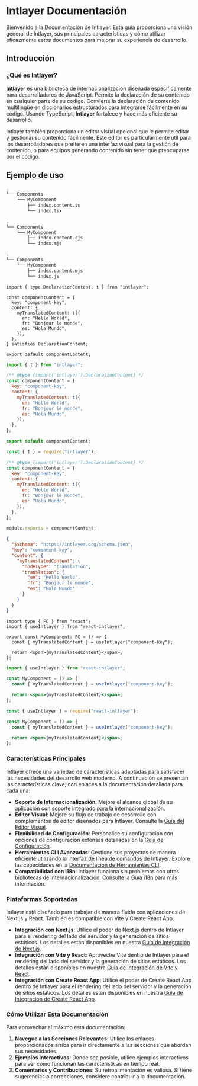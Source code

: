 # Intlayer Documentación

Bienvenido a la Documentación de Intlayer. Esta guía proporciona una visión general de Intlayer, sus principales características y cómo utilizar eficazmente estos documentos para mejorar su experiencia de desarrollo.

## Introducción

### ¿Qué es Intlayer?

**Intlayer** es una biblioteca de internacionalización diseñada específicamente para desarrolladores de JavaScript. Permite la declaración de su contenido en cualquier parte de su código. Convierte la declaración de contenido multilingüe en diccionarios estructurados para integrarse fácilmente en su código. Usando TypeScript, **Intlayer** fortalece y hace más eficiente su desarrollo.

Intlayer también proporciona un editor visual opcional que le permite editar y gestionar su contenido fácilmente. Este editor es particularmente útil para los desarrolladores que prefieren una interfaz visual para la gestión de contenido, o para equipos generando contenido sin tener que preocuparse por el código.

## Ejemplo de uso

```bash codeFormat="typescript"
.
└── Components
    └── MyComponent
        ├── index.content.ts
        └── index.tsx
```

```bash codeFormat="commonjs"
.
└── Components
    └── MyComponent
        ├── index.content.cjs
        └── index.mjs
```

```bash codeFormat="esm"
.
└── Components
    └── MyComponent
        ├── index.content.mjs
        └── index.js
```

```tsx fileName="src/components/MyComponent/index.content.ts" contentDeclarationFormat="typescript"
import { type DeclarationContent, t } from "intlayer";

const componentContent = {
  key: "component-key",
  content: {
    myTranslatedContent: t({
      en: "Hello World",
      fr: "Bonjour le monde",
      es: "Hola Mundo",
    }),
  },
} satisfies DeclarationContent;

export default componentContent;
```

```javascript fileName="src/components/MyComponent/index.content.mjs" contentDeclarationFormat="esm"
import { t } from "intlayer";

/** @type {import('intlayer').DeclarationContent} */
const componentContent = {
  key: "component-key",
  content: {
    myTranslatedContent: t({
      en: "Hello World",
      fr: "Bonjour le monde",
      es: "Hola Mundo",
    }),
  },
};

export default componentContent;
```

```javascript fileName="src/components/MyComponent/index.content.cjs" contentDeclarationFormat="commonjs"
const { t } = require("intlayer");

/** @type {import('intlayer').DeclarationContent} */
const componentContent = {
  key: "component-key",
  content: {
    myTranslatedContent: t({
      en: "Hello World",
      fr: "Bonjour le monde",
      es: "Hola Mundo",
    }),
  },
};

module.exports = componentContent;
```

```json fileName="src/components/MyComponent/index.content.json" contentDeclarationFormat="json"
{
  "$schema": "https://intlayer.org/schema.json",
  "key": "component-key",
  "content": {
    "myTranslatedContent": {
      "nodeType": "translation",
      "translation": {
        "en": "Hello World",
        "fr": "Bonjour le monde",
        "es": "Hola Mundo"
      }
    }
  }
}
```

```tsx fileName="src/components/MyComponent/index.tsx" codeFormat="typescript"
import type { FC } from "react";
import { useIntlayer } from "react-intlayer";

export const MyComponent: FC = () => {
  const { myTranslatedContent } = useIntlayer("component-key");

  return <span>{myTranslatedContent}</span>;
};
```

```jsx fileName="src/components/MyComponent/index.mjx" codeFormat="esm"
import { useIntlayer } from "react-intlayer";

const MyComponent = () => {
  const { myTranslatedContent } = useIntlayer("component-key");

  return <span>{myTranslatedContent}</span>;
};
```

```jsx fileName="src/components/MyComponent/index.csx" codeFormat="commonjs"
const { useIntlayer } = require("react-intlayer");

const MyComponent = () => {
  const { myTranslatedContent } = useIntlayer("component-key");

  return <span>{myTranslatedContent}</span>;
};
```

### Características Principales

Intlayer ofrece una variedad de características adaptadas para satisfacer las necesidades del desarrollo web moderno. A continuación se presentan las características clave, con enlaces a la documentación detallada para cada una:

- **Soporte de Internacionalización**: Mejore el alcance global de su aplicación con soporte integrado para la internacionalización.
- **Editor Visual**: Mejore su flujo de trabajo de desarrollo con complementos de editor diseñados para Intlayer. Consulte la [Guía del Editor Visual](https://github.com/aymericzip/intlayer/blob/main/docs/es/intlayer_editor.md).
- **Flexibilidad de Configuración**: Personalice su configuración con opciones de configuración extensas detalladas en la [Guía de Configuración](https://github.com/aymericzip/intlayer/blob/main/docs/es/configuration.md).
- **Herramientas CLI Avanzadas**: Gestione sus proyectos de manera eficiente utilizando la interfaz de línea de comandos de Intlayer. Explore las capacidades en la [Documentación de Herramientas CLI](https://github.com/aymericzip/intlayer/blob/main/docs/es/intlayer_cli.md).
- **Compatibilidad con i18n**: Intlayer funciona sin problemas con otras bibliotecas de internacionalización. Consulte la [Guía i18n](https://github.com/aymericzip/intlayer/blob/main/docs/es/intlayer_with_i18next.md) para más información.

### Plataformas Soportadas

Intlayer está diseñado para trabajar de manera fluida con aplicaciones de Next.js y React. También es compatible con Vite y Create React App.

- **Integración con Next.js**: Utilice el poder de Next.js dentro de Intlayer para el rendering del lado del servidor y la generación de sitios estáticos. Los detalles están disponibles en nuestra [Guía de Integración de Next.js](https://github.com/aymericzip/intlayer/blob/main/docs/es/intlayer_with_nextjs_15.md).
- **Integración con Vite y React**: Aproveche Vite dentro de Intlayer para el rendering del lado del servidor y la generación de sitios estáticos. Los detalles están disponibles en nuestra [Guía de Integración de Vite y React](https://github.com/aymericzip/intlayer/blob/main/docs/es/intlayer_with_vite+react.md).
- **Integración con Create React App**: Utilice el poder de Create React App dentro de Intlayer para el rendering del lado del servidor y la generación de sitios estáticos. Los detalles están disponibles en nuestra [Guía de Integración de Create React App](https://github.com/aymericzip/intlayer/blob/main/docs/es/intlayer_with_create_react_app.md).

### Cómo Utilizar Esta Documentación

Para aprovechar al máximo esta documentación:

1. **Navegue a las Secciones Relevantes**: Utilice los enlaces proporcionados arriba para ir directamente a las secciones que abordan sus necesidades.
2. **Ejemplos Interactivos**: Donde sea posible, utilice ejemplos interactivos para ver cómo funcionan las características en tiempo real.
3. **Comentarios y Contribuciones**: Su retroalimentación es valiosa. Si tiene sugerencias o correcciones, considere contribuir a la documentación.
